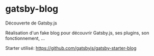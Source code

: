 # gatsby-blog
Découverte de Gatsby.js

Réalisation d'un fake blog pour découvrir Gatsby.js, ses plugins, son fonctionnement, ...

Starter utilisé: https://github.com/gatsbyjs/gatsby-starter-blog
